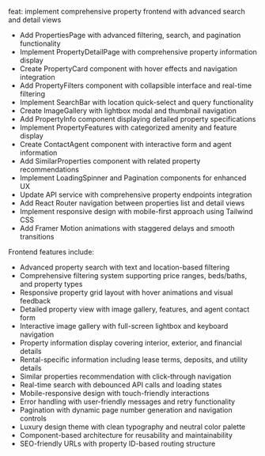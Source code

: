 feat: implement comprehensive property frontend with advanced search and detail views

- Add PropertiesPage with advanced filtering, search, and pagination functionality
- Implement PropertyDetailPage with comprehensive property information display
- Create PropertyCard component with hover effects and navigation integration
- Add PropertyFilters component with collapsible interface and real-time filtering
- Implement SearchBar with location quick-select and query functionality
- Create ImageGallery with lightbox modal and thumbnail navigation
- Add PropertyInfo component displaying detailed property specifications
- Implement PropertyFeatures with categorized amenity and feature display
- Create ContactAgent component with interactive form and agent information
- Add SimilarProperties component with related property recommendations
- Implement LoadingSpinner and Pagination components for enhanced UX
- Update API service with comprehensive property endpoints integration
- Add React Router navigation between properties list and detail views
- Implement responsive design with mobile-first approach using Tailwind CSS
- Add Framer Motion animations with staggered delays and smooth transitions

Frontend features include:
- Advanced property search with text and location-based filtering
- Comprehensive filtering system supporting price ranges, beds/baths, and property types
- Responsive property grid layout with hover animations and visual feedback
- Detailed property view with image gallery, features, and agent contact form
- Interactive image gallery with full-screen lightbox and keyboard navigation
- Property information display covering interior, exterior, and financial details
- Rental-specific information including lease terms, deposits, and utility details
- Similar properties recommendation with click-through navigation
- Real-time search with debounced API calls and loading states
- Mobile-responsive design with touch-friendly interactions
- Error handling with user-friendly messages and retry functionality
- Pagination with dynamic page number generation and navigation controls
- Luxury design theme with clean typography and neutral color palette
- Component-based architecture for reusability and maintainability
- SEO-friendly URLs with property ID-based routing structure